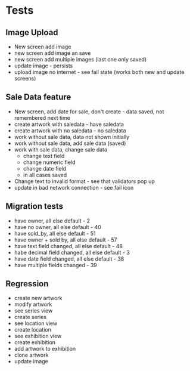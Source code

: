 # Tests

## Image Upload

- New screen add image
- new screen add image an save
- new screen add multiple images (last one only saved)
- update image - persists
- upload image no internet -  see fail state (works both new and update screens)

## Sale Data feature

- New screen, add date for sale, don't create - data saved, not remembered next time
- create artwork with saledata - have saledata
- create artwork with no saledata - no saledata
- work without sale data, data not shown initially
- work without sale data, add sale data (saved)
- work with sale data, change sale data
  - change text field
  - change numeric field
  - change date field
  - in all cases saved
- Change text to invalid format - see that validators pop up
- update in bad network connection - see fail icon

## Migration tests

- have owner, all else default - 2
- have no owner, all else default - 40
- have sold_by, all else default - 51
- have owner + sold by, all else default - 57
- have text field changed, all else default - 48
- habe decimal field changed, all else default - 3
- have date field changed, all else default - 38
- have multiple fields changed - 39
  
## Regression

- create new artwork
- modify artwork
- see series view
- create series
- see location view
- create location
- see exhibition view
- create exhibition
- add artwork to exhibition
- clone artwork
- update image
